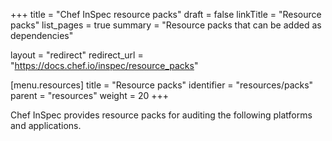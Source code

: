 +++
title = "Chef InSpec resource packs"
draft = false
linkTitle = "Resource packs"
list_pages = true
summary = "Resource packs that can be added as dependencies"

layout = "redirect"
redirect_url = "https://docs.chef.io/inspec/resource_packs"

[menu.resources]
    title = "Resource packs"
    identifier = "resources/packs"
    parent = "resources"
    weight = 20
+++

Chef InSpec provides resource packs for auditing the following platforms and applications.
